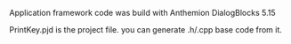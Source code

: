 Application framework code was build with Anthemion DialogBlocks 5.15

PrintKey.pjd is the project file. you can generate .h/.cpp base code from it.
